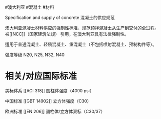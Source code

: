 #澳大利亚 #混凝土 #材料 

Specification and supply of concrete
混凝土的供应规范


澳大利亚混凝土材料供应的​​强制性标准​​，规范预拌混凝土从生产到交付的全过程。
被[[NCC]]（国家建筑法规）​​ 引用，在澳大利亚具有​​法律强制性​​。

适用于 ​​普通混凝土、轻质混凝土、重混凝土​​（不包括喷射混凝土、预制构件等）。

​强度等级​​ N20, N25, N32, N40

# 相关/对应国际标准


美标体系
[[ACI 318]] 圆柱体强度​​（4000 psi）

中国标准
[[GBT 14902​]] 立方体强度​​（C30）

欧洲标准
[[EN 206]] 圆柱体/立方体双标​​（C30/37）
